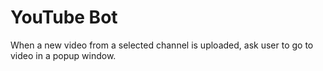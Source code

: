 # YouTube Bot

When a new video from a selected channel is uploaded, ask user to go to video in a popup window.
